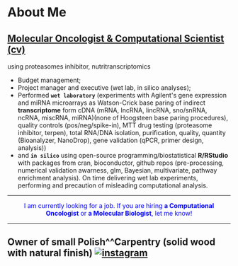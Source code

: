 <!-- ### Hi there 👋

**Wabram/Wabram** is a ✨ _special_ ✨ repository because its `README.md` (this file) appears on your GitHub profile.

Here are some ideas to get you started:

- 🔭 I’m currently working on ...
- 🌱 I’m currently learning ...
- 👯 I’m looking to collaborate on ...
- 🤔 I’m looking for help with ...
- 💬 Ask me about ...
- 📫 How to reach me: ...
- 😄 Pronouns: ...
- ⚡ Fun fact: ...-->

# About Me

## [Molecular Oncologist & Computational Scientist (cv)](https://github.com/Wabram/cv/blob/master/CV_EN.pdf)
using proteasomes inhibitor, nutritranscriptomics

- Budget management;
- Project manager and executive (wet lab, in silico analyses); 
- Performed **`wet laboratory`** (experiments with Agilent's gene expression and miRNA microarrays as Watson-Crick base paring of indirect **transcriptome** form cDNA (mRNA, lncRNA, lincRNA, sno/snRNA, ncRNA, miscRNA, miRNA)(none of Hoogsteen base paring procedures), quality controls (pos/neg/spike-in), MTT drug testing (proteasome inhibitor, terpen),  total RNA/DNA isolation, purification, quality, quantity (Bioanalyzer, NanoDrop), gene validation (qPCR, primer design, analysis)) 
- and **`in silico`** using open-source programming/biostatistical **R/RStudio** with packages from cran, bioconductor, github repos (pre-processing, numerical validation awarness, glm, Bayesian, multivariate, pathway enrichment analysis). On time delivering wet lab experiments, performing and precaution of misleading computational analysis.

---

<p style="color: blue; text-align: center;">I am currently looking for a job. If you are hiring <b>a Computational Oncologist</b> or <b>a Molecular Biologist</b>, let me know!</p>

---

## Owner of small Polish^^Carpentry (solid wood with natural finish) [![instagram](https://img.shields.io/badge/WARZEM-0d1117?style=for-the-badge&logo=instagram&logoColor=instagram)](https://www.instagram.com/wa.rzem/)
